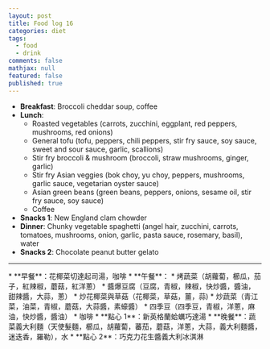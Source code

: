 ```yaml
---
layout: post
title: Food log 16
categories: diet
tags: 
  - food
  - drink
comments: false
mathjax: null
featured: false
published: true
---
```


* **Breakfast**: Broccoli cheddar soup, coffee
* **Lunch**: 
    * Roasted vegetables (carrots, zucchini, eggplant, red peppers, mushrooms, red onions)
    * General tofu (tofu, peppers, chili peppers, stir fry sauce, soy sauce, sweet and sour sauce, garlic, scallions)
    * Stir fry broccoli & mushroom (broccoli, straw mushrooms, ginger, garlic)
    * Stir fry Asian veggies (bok choy, yu choy, peppers, mushrooms, garlic sauce, vegetarian oyster sauce)
    * Asian green beans (green beans, peppers, onions, sesame oil, stir fry sauce, soy sauce)
    * Coffee
* **Snacks 1**: New England clam chowder
* **Dinner**: Chunky vegetable spaghetti (angel hair, zucchini, carrots, tomatoes, mushrooms, onion, garlic, pasta sauce, rosemary, basil), water
* **Snacks 2**: Chocolate peanut butter gelato
<hr>
* **早餐**：花椰菜切達起司湯，咖啡
* **午餐**：
    * 烤蔬菜（胡蘿蔔，櫛瓜，茄子，紅辣椒，蘑菇，紅洋蔥）
    * 醬爆豆腐（豆腐，青椒，辣椒，快炒醬，醬油，甜辣醬，大蒜，蔥）
    * 炒花椰菜與草菇（花椰菜，草菇，薑，蒜)
    * 炒蔬菜（青江菜，油菜，青椒，蘑菇，大蒜醬，素蠔醬）
    * 四季豆（四季豆，青椒，洋蔥，麻油，快炒醬，醬油）
    * 咖啡
* **點心 1**：新英格蘭蛤蠣巧達湯
* **晚餐**：蔬菜義大利麵（天使髮麵，櫛瓜，胡蘿蔔，蕃茄，蘑菇，洋蔥，大蒜，義大利麵醬，迷迭香，羅勒），水
* **點心 2**：巧克力花生醬義大利冰淇淋